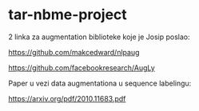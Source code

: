 # tar-nbme-project



2 linka za augmentation biblioteke koje je Josip poslao:

https://github.com/makcedward/nlpaug

https://github.com/facebookresearch/AugLy


Paper u vezi data augmentationa u sequence labelingu:

https://arxiv.org/pdf/2010.11683.pdf
